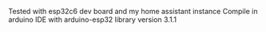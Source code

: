 Tested with esp32c6 dev board and my home assistant instance
Compile in arduino IDE with arduino-esp32 library version 3.1.1
